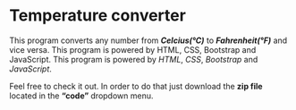 # Temperature converter
 This program converts any number from **_Celcius(℃)_** to **_Fahrenheit(℉)_** and vice versa. This program is powered by HTML, CSS, Bootstrap and JavaScript. This program is powered by _HTML_, _CSS_, _Bootstrap_ and _JavaScript_.

Feel free to check it out. In order to do that just download the **zip file** located in the **“code”** dropdown menu.
